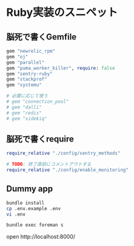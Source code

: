 # Ruby実装のスニペット
## 脳死で書くGemfile
```ruby
gem "newrelic_rpm"
gem "oj"
gem "parallel"
gem "puma_worker_killer", require: false
gem "sentry-ruby"
gem "stackprof"
gem "systemu"

# 必要に応じて使う
# gem "connection_pool"
# gem "dalli"
# gem "redis"
# gem "sidekiq"
```

## 脳死で書くrequire
```ruby
require_relative "./config/sentry_methods"

# TODO: 終了直前にコメントアウトする
require_relative "./config/enable_monitoring"
```

## Dummy app
```bash
bundle install
cp .env.example .env
vi .env

bundle exec foreman s
```

open http://localhost:8000/
